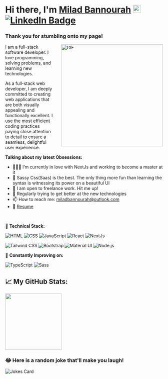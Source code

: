 # Hi there, I'm <a href="https://miladbann.github.io/milad-bannourah-dev/" target="_blank">Milad Bannourah</a> <img src="https://media.giphy.com/media/hvRJCLFzcasrR4ia7z/giphy.gif" width="25px"> [![LinkedIn Badge](https://img.shields.io/badge/LinkedIn-0077B5?style=for-the-badge&logo=linkedin&logoColor=white)](https://www.linkedin.com/in/milad-bannourah/)


### Thank you for stumbling onto my page! 

<img align="right" alt="GIF" src="https://raw.githubusercontent.com/abhisheknaiidu/abhisheknaiidu/master/code.gif" style="width:325px;height:auto;padding-left:20px;"/>

I am a full-stack software developer. I love programming, solving problems, and learning new technologies.


As a full-stack web developer, I am deeply committed to creating web applications that are both visually appealing and functionally excellent. I use the most efficient coding practices paying close attention to detail to ensure a seamless, delightful user experience.


**Talking about my latest Obsessions:**

-   👨🏻‍💻 I’m currently in love with NextJs and working to become a master at it
-   🚀 Sassy Css(Saas) is the best. The only thing more fun than learning the syntax is witnessing its power on a beautiful UI
-   💬 I am open to freelance work. Hit me up!
-   📝 Regularly trying to get better at the new technologies
-   📫 How to reach me: miladbannourah@outlook.com
-   📝 <a href='https://media1.giphy.com/media/iHD88spVFkL7mZakwa/giphy.gif?cid=790b76110e7ae03bf67f8a0d7dada64c79a7977963621a52&rid=giphy.gif&ct=g'> Resume </a>

</br>

💪 **Technical Stack:**

![HTML](https://img.shields.io/badge/HTML5-E34F26?style=for-the-badge&logo=html5&logoColor=white)
![CSS](https://img.shields.io/badge/CSS3-1572B6?style=for-the-badge&logo=css3&logoColor=white)
![JavaScript](https://img.shields.io/badge/JavaScript-F7DF1E?style=for-the-badge&logo=javascript&logoColor=black)
![React](https://img.shields.io/badge/React-20232A?style=for-the-badge&logo=react&logoColor=61DAFB)
![NextJs](https://img.shields.io/badge/Next.js-000000.svg?style=for-the-badge&logo=nextdotjs&logoColor=white)


![Tailwind CSS](https://img.shields.io/badge/Tailwind_CSS-38B2AC?style=for-the-badge&logo=tailwind-css&logoColor=white)
![Bootstrap](https://img.shields.io/badge/Bootstrap-563D7C?style=for-the-badge&logo=bootstrap&logoColor=white)
![Material UI](https://img.shields.io/badge/MUI-007FFF.svg?style=for-the-badge&logo=MUI&logoColor=white)
![Node.js](https://img.shields.io/badge/Node.js-43853D?style=for-the-badge&logo=node.js&logoColor=white)


💪 **Constantly Improving on:**

![TypeScript](https://img.shields.io/badge/TypeScript-007ACC?style=for-the-badge&logo=typescript&logoColor=white)
![Sass](https://img.shields.io/badge/Sass-CC6699?style=for-the-badge&logo=sass&logoColor=white)

## 📈 **My GitHub Stats:**
<p>
  <img height="180em" src="https://github-readme-stats.vercel.app/api/top-langs/?username=miladBann&exclude_repo=FWHW1repo1,FrameWork,intro-to-apis-node,FES_first_project,HTML-Crash-Course&show_icons=true&hide_border=true&layout=compact&langs_count=8&theme=blue-green"/>
</p>


### 😂 Here is a random joke that'll make you laugh!
![Jokes Card](https://readme-jokes.vercel.app/api)
